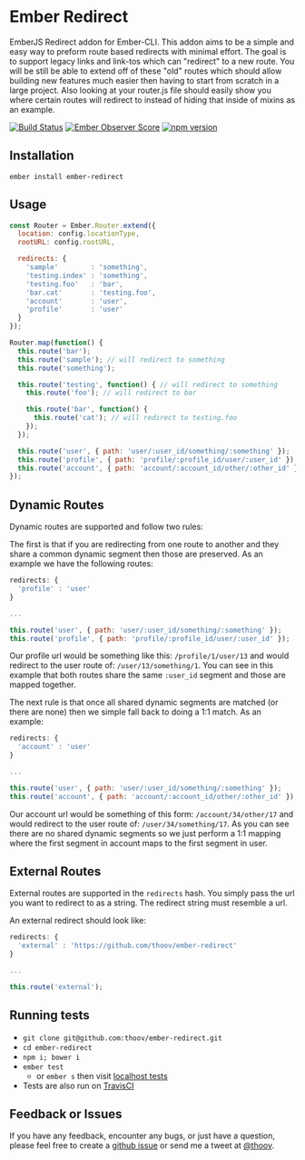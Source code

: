 # Ember Redirect

EmberJS Redirect addon for Ember-CLI. This addon aims to be a simple and easy way to preform route based redirects with minimal effort. The goal is to support legacy links and link-tos which can "redirect" to a new route. You will be still be able to extend off of these "old" routes which should allow building new features much easier then having to start from scratch in a large project. Also looking at your router.js file should easily show you where certain routes will redirect to instead of hiding that inside of mixins as an example.

[![Build Status](https://travis-ci.org/thoov/ember-redirect.svg?branch=master)](https://travis-ci.org/thoov/ember-websockets)
[![Ember Observer Score](http://emberobserver.com/badges/ember-redirect.svg)](http://emberobserver.com/addons/ember-redirect)
[![npm version](https://badge.fury.io/js/ember-redirect.svg)](http://badge.fury.io/js/ember-redirect)
## Installation ##

```
ember install ember-redirect
```

## Usage ##

```js
const Router = Ember.Router.extend({
  location: config.locationType,
  rootURL: config.rootURL,

  redirects: {
    'sample'        : 'something',
    'testing.index' : 'something',
    'testing.foo'   : 'bar',
    'bar.cat'       : 'testing.foo',
    'account'       : 'user',
    'profile'       : 'user'
  }
});

Router.map(function() {
  this.route('bar');
  this.route('sample'); // will redirect to something
  this.route('something');

  this.route('testing', function() { // will redirect to something
    this.route('foo'); // will redirect to bar

    this.route('bar', function() {
      this.route('cat'); // will redirect to testing.foo
    });
  });

  this.route('user', { path: 'user/:user_id/something/:something' });
  this.route('profile', { path: 'profile/:profile_id/user/:user_id' }); // will redirect to user
  this.route('account', { path: 'account/:account_id/other/:other_id' }); // will redirect to user
});
```

## Dynamic Routes ##

Dynamic routes are supported and follow two rules:

The first is that if you are redirecting from one route to another and they share a common
dynamic segment then those are preserved. As an example we have the following routes:

```js
redirects: {
  'profile' : 'user'
}

...

this.route('user', { path: 'user/:user_id/something/:something' });
this.route('profile', { path: 'profile/:profile_id/user/:user_id' });
```

Our profile url would be something like this: `/profile/1/user/13` and would redirect to
the user route of: `/user/13/something/1`. You can see in this example that both routes
share the same `:user_id` segment and those are mapped together.

The next rule is that once all shared dynamic segments are matched (or there are none) then
we simple fall back to doing a 1:1 match. As an example:

```js
redirects: {
  'account' : 'user'
}

...

this.route('user', { path: 'user/:user_id/something/:something' });
this.route('account', { path: 'account/:account_id/other/:other_id' });
```

Our account url would be something of this form: `/account/34/other/17` and would
redirect to the user route of: `/user/34/something/17`. As you can see there are no
shared dynamic segments so we just perform a 1:1 mapping where the first segment in account
maps to the first segment in user.

## External Routes ##

External routes are supported in the `redirects` hash. You simply pass the url you want to
redirect to as a string. The redirect string must resemble a url.

An external redirect should look like:

```js
redirects: {
  'external' : 'https://github.com/thoov/ember-redirect'
}

...

this.route('external');
```

## Running tests ##

* `git clone git@github.com:thoov/ember-redirect.git`
* `cd ember-redirect`
* `npm i; bower i`
* `ember test`
  * or `ember s` then visit [localhost tests](http://localhost:4200/tests)
* Tests are also run on [TravisCI](https://travis-ci.org/thoov/ember-redirect)

## Feedback or Issues ##

If you have any feedback, encounter any bugs, or just have a question, please feel free to create a [github issue](https://github.com/thoov/ember-redirect/issues/new) or send me a tweet at [@thoov](https://twitter.com/thoov).
